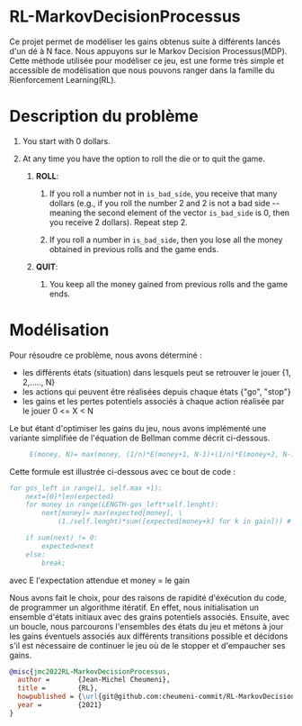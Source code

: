 # RL-MarkovDecisionProcessus

Ce projet permet de modéliser les gains obtenus suite à différents lancés d'un dé à N face. Nous appuyons sur le Markov Decision Processus(MDP). Cette méthode utilisée pour modéliser ce jeu, est une forme très simple et accessible de modélisation que nous pouvons ranger dans la famille du Rienforcement Learning(RL).

# Description du problème

1.  You start with $0$ dollars.

2.  At any time you have the option to roll the die or to quit the game.

    1.  **ROLL**:

        1.  If you roll a number not in `is_bad_side`, you receive that
            many dollars (e.g., if you roll the number $2$ and $2$ is
            not a bad side -- meaning the second element of the vector
            `is_bad_side` is $0$, then you receive $2$ dollars). Repeat
            step 2.

        2.  If you roll a number in `is_bad_side`, then you lose all the
            money obtained in previous rolls and the game ends.

    2.  **QUIT**:

        1.  You keep all the money gained from previous rolls and the
            game ends.

# Modélisation

Pour résoudre ce problème, nous avons déterminé :

- les différents états (situation) dans lesquels peut se retrouver le jouer {1, 2,....., N}
- les actions qui peuvent être réalisées depuis chaque états {"go", "stop"}
- les gains et les pertes potentiels associés à chaque action réalisée par le jouer 0 <= X < N

Le but étant d'optimiser les gains du jeu, nous avons implémenté une variante simplifiée de l'équation de Bellman comme décrit ci-dessous.

```BibTeX
     E(money, N)= max(money, (1/n)*E(money+1, N-1)+(1/n)*E(money+2, N-1 + ....+ 1/n)*E(money+k, N-1))) avec k appartient à la liste des faces gagnantes
```
Cette formule est illustrée ci-dessous avec ce bout de code :

```BibTeX
for gos_left in range(1, self.max +1):
    next=[0]*len(expected)
    for money in range(LENGTH-gos_left*self.lenght):
        next[money]= max(expected[money], \
            (1./self.lenght)*sum([expected[money+k] for k in gain])) # decision stop or go

    if sum(next) != 0:
        expected=next
    else:
        break;
```

avec E l'expectation attendue et money = le gain

Nous avons fait le choix, pour des raisons de rapidité d'éxécution du code, de programmer un algorithme itératif.
En effet, nous initialisation un ensemble d'états initiaux avec des grains potentiels associés. Ensuite, avec un boucle, nous parcourons l'ensembles
des états du jeu et métons à jour les gains éventuels associés aux différents transitions possible et décidons s'il est nécessaire de continuer le jeu où de le stopper et d'empaucher ses gains.


```BibTeX
@misc{jmc2022RL-MarkovDecisionProcessus,
  author =       {Jean-Michel Cheumeni},
  title =        {RL},
  howpublished = {\url{git@github.com:cheumeni-commit/RL-MarkovDecisionProcessus.git}},
  year =         {2021}
}
```